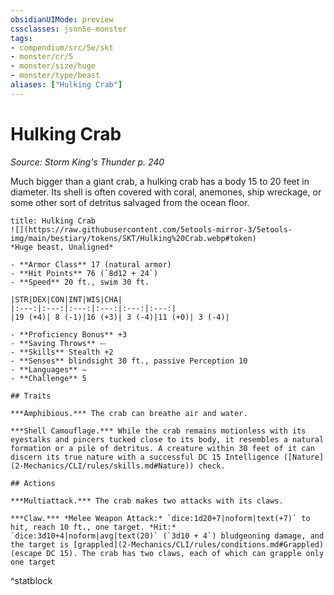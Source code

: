 ```yaml
---
obsidianUIMode: preview
cssclasses: json5e-monster
tags:
- compendium/src/5e/skt
- monster/cr/5
- monster/size/huge
- monster/type/beast
aliases: ["Hulking Crab"]
---
```

# Hulking Crab
*Source: Storm King's Thunder p. 240*  

Much bigger than a giant crab, a hulking crab has a body 15 to 20 feet in diameter. Its shell is often covered with coral, anemones, ship wreckage, or some other sort of detritus salvaged from the ocean floor.

```ad-statblock
title: Hulking Crab
![](https://raw.githubusercontent.com/5etools-mirror-3/5etools-img/main/bestiary/tokens/SKT/Hulking%20Crab.webp#token)
*Huge beast, Unaligned*

- **Armor Class** 17 (natural armor)
- **Hit Points** 76 (`8d12 + 24`)
- **Speed** 20 ft., swim 30 ft.

|STR|DEX|CON|INT|WIS|CHA|
|:---:|:---:|:---:|:---:|:---:|:---:|
|19 (+4)| 8 (-1)|16 (+3)| 3 (-4)|11 (+0)| 3 (-4)|

- **Proficiency Bonus** +3
- **Saving Throws** ⏤
- **Skills** Stealth +2
- **Senses** blindsight 30 ft., passive Perception 10
- **Languages** —
- **Challenge** 5

## Traits

***Amphibious.*** The crab can breathe air and water.

***Shell Camouflage.*** While the crab remains motionless with its eyestalks and pincers tucked close to its body, it resembles a natural formation or a pile of detritus. A creature within 30 feet of it can discern its true nature with a successful DC 15 Intelligence ([Nature](2-Mechanics/CLI/rules/skills.md#Nature)) check.

## Actions

***Multiattack.*** The crab makes two attacks with its claws.

***Claw.*** *Melee Weapon Attack:* `dice:1d20+7|noform|text(+7)` to hit, reach 10 ft., one target. *Hit:* `dice:3d10+4|noform|avg|text(20)` (`3d10 + 4`) bludgeoning damage, and the target is [grappled](2-Mechanics/CLI/rules/conditions.md#Grappled) (escape DC 15). The crab has two claws, each of which can grapple only one target
```
^statblock